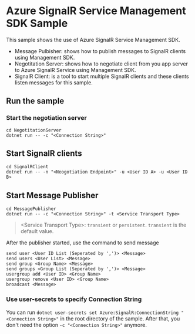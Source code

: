Azure SignalR Service Management SDK Sample 
=================================

This sample shows the use of Azure SignalR Service Management SDK.

* Message Pulbisher: shows how to publish messages to SignalR clients using Management SDK.
* Negotitation Server: shows how to negotiate client from you app server to Azure SignalR Service using Management SDK.
* SignalR Client: is a tool to start multiple SignalR clients and these clients listen messages for this sample.

## Run the sample

### Start the negotiation server

```
cd NegotitationServer
dotnet run -- -c "<Connection String>"
```

## Start SignalR clients

```
cd SignalRClient
dotnet run -- -n "<Neogotiation Endpoint>" -u <User ID A> -u <User ID B>
```

## Start Message Publisher

```
cd MessagePublisher
dotnet run -- -c "<Connection String>" -t <Service Transport Type>

```

> \<Service Transport Type\>: `transient` or `persistent`. `transient` is the default value.

After the publisher started, use the command to send message

```
send user <User ID List (Seperated by ',')> <Message>
send users <User List> <Message>
send group <Group Name> <Message>
send groups <Group List (Seperated by ',')> <Message>
usergroup add <User ID> <Group Name>
usergroup remove <User ID> <Group Name>
broadcast <Message>
```

### Use user-secrets to specify Connection String

You can run `dotnet user-secrets set Azure:SignalR:ConnectionString "<Connection String>"` in the root directory of the sample. After that, you don't need the option `-c "<Connection String>"` anymore.
